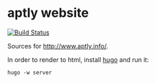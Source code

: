aptly website
=============

[![Build Status](https://travis-ci.org/aptly-dev/aptly-dev.github.io.svg?branch=master)](https://travis-ci.org/aptly-dev/aptly-dev.github.io)

Sources for http://www.aptly.info/.

In order to render to html, install [hugo](http://gohugo.io/) and run it:

    hugo -w server
